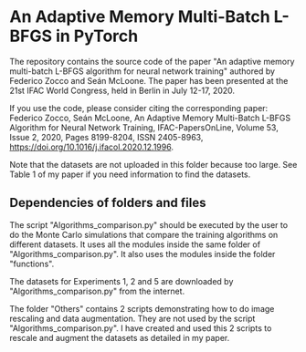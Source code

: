 # An Adaptive Memory Multi-Batch L-BFGS in PyTorch
The repository contains the source code of the paper "An adaptive memory multi-batch L-BFGS algorithm for neural network training" authored by Federico Zocco and Seán McLoone. The paper has been presented at the 21st IFAC World Congress, held in Berlin in July 12-17, 2020. 

If you use the code, please consider citing the corresponding paper: 
Federico Zocco, Seán McLoone,
An Adaptive Memory Multi-Batch L-BFGS Algorithm for Neural Network Training,
IFAC-PapersOnLine,
Volume 53, Issue 2,
2020,
Pages 8199-8204,
ISSN 2405-8963,
https://doi.org/10.1016/j.ifacol.2020.12.1996.  

Note that the datasets are not uploaded in this folder because too large. See Table 1 of my paper if you need information to find the datasets. 


## Dependencies of folders and files 

The script "Algorithms_comparison.py" should be executed by the user to do the Monte Carlo simulations that compare the training algorithms on different datasets. It uses all the modules inside the same folder of "Algorithms_comparison.py". It also uses the modules inside the folder "functions". 

The datasets for Experiments 1, 2 and 5 are downloaded by "Algorithms_comparison.py" from the internet. 

The folder "Others" contains 2 scripts demonstrating how to do image rescaling and data augmentation. They are not used by the script "Algorithms_comparison.py". I have created and used this 2 scripts to rescale and augment the datasets as detailed in my paper. 




